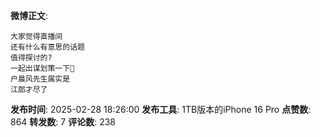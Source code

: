 **微博正文**: 
```
大家觉得直播间
还有什么有意思的话题
值得探讨的?
一起出谋划策一下🙏
户晨风先生属实是
江郎才尽了
```
**发布时间**: 2025-02-28 18:26:00
**发布工具**: 1TB版本的iPhone 16 Pro
**点赞数**: 864
**转发数**: 7
**评论数**: 238
